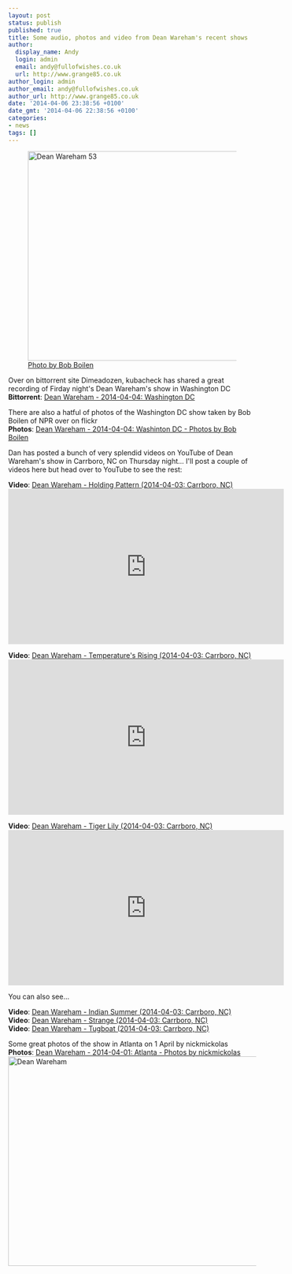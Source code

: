 ```yaml
---
layout: post
status: publish
published: true
title: Some audio, photos and video from Dean Wareham's recent shows
author:
  display_name: Andy
  login: admin
  email: andy@fullofwishes.co.uk
  url: http://www.grange85.co.uk
author_login: admin
author_email: andy@fullofwishes.co.uk
author_url: http://www.grange85.co.uk
date: '2014-04-06 23:38:56 +0100'
date_gmt: '2014-04-06 22:38:56 +0100'
categories:
- news
tags: []
---
```

<figure class="caption aligncenter"><a href="https://www.flickr.com/photos/allsongs/13642939664" title="Dean Wareham 53 by All Songs Considered NPR, on Flickr"><img src="https://farm8.staticflickr.com/7446/13642939664_5d68c1a099_z.jpg" width="640" height="425" alt="Dean Wareham 53"></a><figcaption class="caption-text"><a href="https://flic.kr/p/mMzCDE">Photo by Bob Boilen</a></figcaption></figure>

<p>Over on bittorrent site Dimeadozen, kubacheck has shared a great recording of Firday night's Dean Wareham's show in Washington DC<br />
<strong>Bittorrent</strong>: <a href="http://www.dimeadozen.org/torrents-details.php?id=487819">Dean Wareham - 2014-04-04: Washington DC</a></p>
<p>There are also a hatful of photos of the Washington DC show taken by Bob Boilen of NPR over on flickr<br />
<strong>Photos</strong>: <a href="https://www.flickr.com/photos/allsongs/sets/72157643457947914">Dean Wareham - 2014-04-04: Washinton DC - Photos by Bob Boilen</a></p>
<p>Dan has posted a bunch of very splendid videos on YouTube of Dean Wareham's show in Carrboro, NC on Thursday night... I'll post a couple of videos here but head over to YouTube to see the rest:</p>
<p><strong>Video</strong>: <a href="http://youtu.be/C2HVgl9bDK8">Dean Wareham - Holding Pattern (2014-04-03: Carrboro, NC)</a><br />
<iframe width="560" height="315" src="https://www.youtube.com/embed/C2HVgl9bDK8" frameborder="0" allowfullscreen></iframe>
<p><strong>Video</strong>: <a href="http://youtu.be/-K3R9Laf5xQ">Dean Wareham - Temperature's Rising (2014-04-03: Carrboro, NC)</a><br />
<iframe width="560" height="315" src="https://www.youtube.com/embed/-K3R9Laf5xQ" frameborder="0" allowfullscreen></iframe>
<p><strong>Video</strong>: <a href="http://youtu.be/QP1uv1YcX2c">Dean Wareham - Tiger Lily (2014-04-03: Carrboro, NC)</a><br />
<iframe width="560" height="315" src="https://www.youtube.com/embed/QP1uv1YcX2c" frameborder="0" allowfullscreen></iframe>
<p>You can also see...</p>
<p><strong>Video</strong>: <a href="http://youtu.be/2mIcRkKycbk">Dean Wareham - Indian Summer (2014-04-03: Carrboro, NC)</a><br />
<strong>Video</strong>: <a href="http://youtu.be/qVh-7OrHLbg">Dean Wareham - Strange (2014-04-03: Carrboro, NC)</a><br />
<strong>Video</strong>: <a href="http://youtu.be/0Qpp7pBSeG4">Dean Wareham - Tugboat (2014-04-03: Carrboro, NC)</a></p>
<p>Some great photos of the show in Atlanta on 1 April by nickmickolas<br />
<strong>Photos</strong>: <a href="https://www.flickr.com/photos/johnmcnicholas/sets/72157643488955415">Dean Wareham - 2014-04-01: Atlanta - Photos by nickmickolas</a><br />
<a href="https://www.flickr.com/photos/johnmcnicholas/13644285084" title="Dean Wareham by nickmickolas, on Flickr"><img class="aligncenter" src="https://farm4.staticflickr.com/3784/13644285084_711b0f4d3c_z.jpg" width="640" height="425" alt="Dean Wareham"></a></p>
